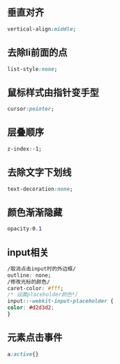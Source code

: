 ## 垂直对齐

```css
vertical-align:middle;
```

## 去除li前面的点

```css
list-style:none;
```

## 鼠标样式由指针变手型

```css
cursor:pointer;
```

## 层叠顺序

```css
z-index:-1;
```

## 去除文字下划线

```css
text-decoration:none;
```

## 颜色渐渐隐藏

```css
opacity:0.1
```

## input相关

```css
/取消点击input时的外边框/
outline: none;
/修改光标的颜色/
caret-color: #fff;
/* 设置placeholder颜色*/
input::-webkit-input-placeholder {
color: #d2d3d2;
}
```

## 元素点击事件

```css
a:active{}
```

